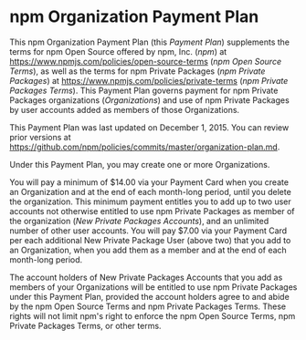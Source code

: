 # npm Organization Payment Plan

This npm Organization Payment Plan (this _Payment Plan_) supplements
the terms for npm Open Source offered by npm, Inc. (_npm_) at
<https://www.npmjs.com/policies/open-source-terms> (_npm Open Source
Terms_), as well as the terms for npm Private Packages (_npm Private
Packages_) at <https://www.npmjs.com/policies/private-terms> (_npm
Private Packages Terms_). This Payment Plan governs payment for npm
Private Packages organizations (_Organizations_) and use of npm Private
Packages by user accounts added as members of those Organizations.

This Payment Plan was last updated on
December 1, 2015.
You can review prior versions at
<https://github.com/npm/policies/commits/master/organization-plan.md>.

Under this Payment Plan, you may create one or more Organizations.

You will pay a minimum of $14.00 via your Payment Card when you create
an Organization and at the end of each month-long period, until you
delete the organization. This minimum payment entitles you to add up to
two user accounts not otherwise entitled to use npm Private Packages as
member of the organization (_New Private Packages Accounts_), and an
unlimited number of other user accounts. You will pay $7.00 via your
Payment Card per each additional New Private Package User (above two)
that you add to an Organization, when you add them as a member and at
the end of each month-long period.

The account holders of New Private Packages Accounts that you add as
members of your Organizations will be entitled to use npm Private
Packages under this Payment Plan, provided the account holders agree to
and abide by the npm Open Source Terms and npm Private Packages Terms.
These rights will not limit npm's right to enforce the npm Open Source
Terms, npm Private Packages Terms, or other terms.
